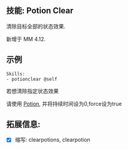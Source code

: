 技能: Potion Clear
--------------------------

清除目标全部的状态效果.

新增于 MM 4.12.

示例
--------

    Skills:
    - potionclear @self

若想清除指定状态效果

请使用 [Potion](/技能/列表/potion), 并将持续时间设为0,force设为true

拓展信息:
----------------------

- [x] 缩写: clearpotions, clearpotion

```